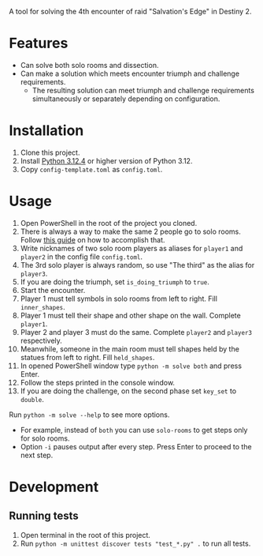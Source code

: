 A tool for solving the 4th encounter of raid "Salvation's Edge" in Destiny 2.

# Features

- Can solve both solo rooms and dissection.
- Can make a solution which meets encounter triumph and challenge requirements.
    - The resulting solution can meet triumph and challenge requirements
      simultaneously or separately depending on configuration.

# Installation

1. Clone this project.
2. Install [Python 3.12.4](https://www.python.org/downloads/release/python-3124/)
   or higher version of Python 3.12.
3. Copy `config-template.toml` as `config.toml`.

# Usage

1. Open PowerShell in the root of the project you cloned.
2. There is always a way to make the same 2 people go to solo rooms.
   Follow [this guide](https://www.reddit.com/r/raidsecrets/comments/1duz6qp/manipulating_who_goes_top_and_bottom_in_the/)
   on how to accomplish that.
3. Write nicknames of two solo room players as aliases
   for `player1` and `player2` in the config file `config.toml`.
4. The 3rd solo player is always random, so use "The third" as the alias for `player3`.
5. If you are doing the triumph, set `is_doing_triumph` to `true`.
6. Start the encounter.
7. Player 1 must tell symbols in solo rooms from left to right. Fill `inner_shapes`.
8. Player 1 must tell their shape and other shape on the wall. Complete `player1`.
9. Player 2 and player 3 must do the same. Complete `player2` and `player3` respectively.
10. Meanwhile, someone in the main room must tell shapes held by the statues from left to right.
    Fill `held_shapes`.
11. In opened PowerShell window type `python -m solve both` and press Enter.
12. Follow the steps printed in the console window.
13. If you are doing the challenge, on the second phase set `key_set` to `double`.

Run `python -m solve --help` to see more options.

- For example, instead of `both` you can use `solo-rooms` to get steps only for solo rooms.
- Option `-i` pauses output after every step. Press Enter to proceed to the next step.

# Development

## Running tests

1. Open terminal in the root of this project.
2. Run `python -m unittest discover tests "test_*.py" .` to run all tests.
